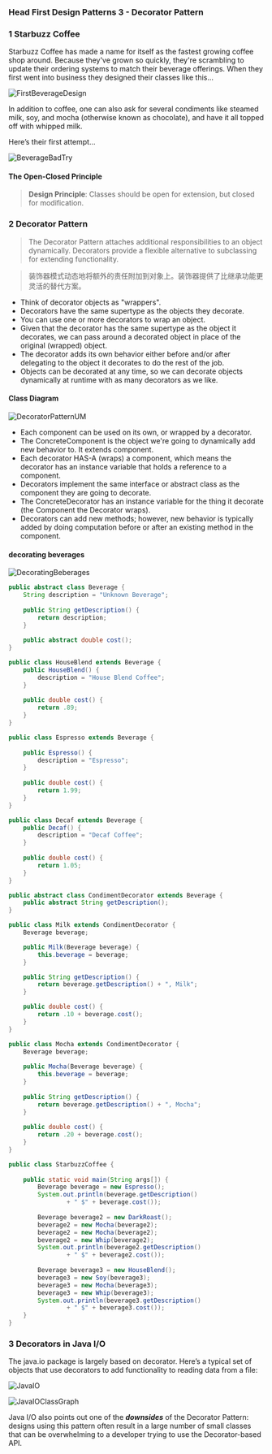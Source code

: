 ### **Head First Design Patterns 3 - Decorator Pattern**

### 1 Starbuzz Coffee

Starbuzz Coffee has made a name for itself as the fastest growing coffee shop around. Because they've grown so quickly, they're scrambling to update their ordering systems to match their beverage offerings. When they first went into business they designed their classes like this...

![FirstBeverageDesign](figures/FirstBeverageDesign.png)

In addition to coffee, one can also ask for several condiments like steamed milk, soy, and mocha (otherwise known as chocolate), and have it all topped off with whipped milk.

Here’s their first attempt...

![BeverageBadTry](figures/BeverageBadTry.png)


#### The Open-Closed Principle

> **Design Principle**: Classes should be open for extension, but closed for modification.
> 
### 2 Decorator Pattern

> The Decorator Pattern attaches additional responsibilities to an object dynamically. Decorators provide a flexible alternative to subclassing for extending functionality.

> 装饰器模式动态地将额外的责任附加到对象上。装饰器提供了比继承功能更灵活的替代方案。 

* Think of decorator objects as "wrappers".
* Decorators have the same supertype as the objects they decorate.
* You can use one or more decorators to wrap an object.
* Given that the decorator has the same supertype as the object it decorates, we can pass around a decorated object in place of the original (wrapped) object.
* The decorator adds its own behavior either before and/or after delegating to the object it decorates to do the rest of the job.
* Objects can be decorated at any time, so we can decorate objects dynamically at runtime with as many decorators as we like.

#### Class Diagram

![DecoratorPatternUM](figures/DecoratorPatternUML.png)

* Each component can be used on its own, or wrapped by a decorator.
* The <C>ConcreteComponent</C> is the object we're going to dynamically add new behavior to. It extends <C>component</C>.
* Each decorator HAS-A (wraps) a component, which means the decorator has an instance variable that holds a reference to a component.
* Decorators implement the same interface or abstract class as the component they are going to decorate.
* The <C>ConcreteDecorator</C> has an instance variable for the thing it decorate (the <C>Component</C> the <C>Decorator</C> wraps).
* Decorators can add new methods; however, new behavior is typically added by doing computation before or after an existing method in the component.

#### decorating beverages

![DecoratingBeberages](figures/DecoratingBeberages.png)

```Java fct_label="Beverage"
public abstract class Beverage {
	String description = "Unknown Beverage";
  
	public String getDescription() {
		return description;
	}
 
	public abstract double cost();
}

public class HouseBlend extends Beverage {
	public HouseBlend() {
		description = "House Blend Coffee";
	}
 
	public double cost() {
		return .89;
	}
}

public class Espresso extends Beverage {
  
	public Espresso() {
		description = "Espresso";
	}
  
	public double cost() {
		return 1.99;
	}
}

public class Decaf extends Beverage {
	public Decaf() {
		description = "Decaf Coffee";
	}
 
	public double cost() {
		return 1.05;
	}
}
```

```Java fct_label="CondimentDecorator"
public abstract class CondimentDecorator extends Beverage {
	public abstract String getDescription();
}

public class Milk extends CondimentDecorator {
	Beverage beverage;

	public Milk(Beverage beverage) {
		this.beverage = beverage;
	}

	public String getDescription() {
		return beverage.getDescription() + ", Milk";
	}

	public double cost() {
		return .10 + beverage.cost();
	}
}

public class Mocha extends CondimentDecorator {
	Beverage beverage;
 
	public Mocha(Beverage beverage) {
		this.beverage = beverage;
	}
 
	public String getDescription() {
		return beverage.getDescription() + ", Mocha";
	}
 
	public double cost() {
		return .20 + beverage.cost();
	}
}
```

```Java fct_label="StarBuzzCoffee"
public class StarbuzzCoffee {
 
	public static void main(String args[]) {
		Beverage beverage = new Espresso();
		System.out.println(beverage.getDescription() 
				+ " $" + beverage.cost());
 
		Beverage beverage2 = new DarkRoast();
		beverage2 = new Mocha(beverage2);
		beverage2 = new Mocha(beverage2);
		beverage2 = new Whip(beverage2);
		System.out.println(beverage2.getDescription() 
				+ " $" + beverage2.cost());
 
		Beverage beverage3 = new HouseBlend();
		beverage3 = new Soy(beverage3);
		beverage3 = new Mocha(beverage3);
		beverage3 = new Whip(beverage3);
		System.out.println(beverage3.getDescription() 
				+ " $" + beverage3.cost());
	}
}
```

### 3 Decorators in Java I/O

The <C>java.io</C> package is largely based on decorator. Here’s a typical set of objects that use decorators to add functionality to reading data from a file:

![JavaIO](figures/JavaIO.png)



![JavaIOClassGraph](figures/JavaIOClassGraph.png)



Java I/O also points out one of the ***downsides*** of the Decorator Pattern: designs using this pattern often result in a large number of small classes that can be overwhelming to a developer trying to use the Decorator-based API.